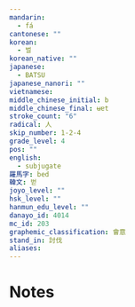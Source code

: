 ```yaml
---
mandarin:
  - fá
cantonese: ""
korean:
  - 벌
korean_native: ""
japanese:
  - BATSU
japanese_nanori: ""
vietnamese:
middle_chinese_initial: b
middle_chinese_final: ʉɐt
stroke_count: "6"
radical: 人
skip_number: 1-2-4
grade_level: 4
pos: ""
english:
  - subjugate
羅馬字: bed
韓文: 벋
joyo_level: ""
hsk_level: ""
hanmun_edu_level: ""
danayo_id: 4014
mc_id: 203
graphemic_classification: 會意
stand_in: 討伐
aliases:
---
```


# Notes
